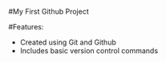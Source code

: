 #My First Github Project 
 
#Features: 
- Created using Git and Github 
- Includes basic version control commands 
